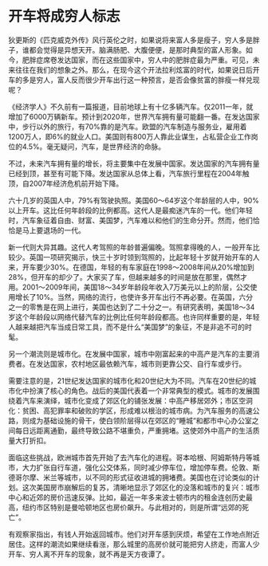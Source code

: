 # 开车将成穷人标志

狄更斯的《匹克威克外传》风行英伦之时，如果说将来富人多是瘦子，穷人多是胖子，谁都会觉得是异想天开。脑满肠肥、大腹便便，是那时典型的富人形象。如今，肥胖症席卷发达国家，而在这些国家中，穷人中的肥胖症最为严重。可见，未来往往在我们的想象之外。那么，在现今这个开法拉利炫富的时代，如果说日后开车的多是穷人，富人反而很少开车出行这一种预言，是否会像贫富的胖瘦一样兑现呢？

《经济学人》不久前有一篇报道，目前地球上有十亿多辆汽车。仅2011一年，就增加了6000万辆新车。预计到2020年，世界汽车拥有量可能翻一番。在发达国家中，步行以外的旅行，有70%靠的是汽车。欧盟的汽车制造与服务业，雇用着1200万人，即6%的就业人口。美国则有800万人靠此业谋生，占私营企业工作岗位的4.5%。毫无疑问，汽车，是世界经济的命脉。

不过，未来汽车拥有量的增长，将主要集中在发展中国家。发达国家的汽车拥有量已经到顶，甚至有可能下降。发达国家从总体上看，汽车旅行里程在2004年触顶，自2007年经济危机前开始下降。

六十几岁的英国人中，79%有驾驶执照。美国60～64岁这个年龄层的人中，90%以上开车。这比任何年龄段的比例都高。这代人是最痴迷汽车的一代。他们年轻时，汽车象征着自由、财富、美国梦，汽车难以和他们的生命分开。然而，他们恰恰是马上要退场的一代。

新一代则大异其趣。这代人考驾照的年龄普遍偏晚。驾照拿得晚的人，一般开车比较少。英国一项研究揭示，快三十岁时领到驾照的，比起年轻十岁就开始开车的人来，开车要少30%。在德国，年轻的有车家庭在1998～2008年间从20%增加到28%，但开车的却少了。大家买了车，但越来越多的时间是放在那里，偶然才用。2001～2009年间，美国18～34岁年龄段年收入7万美元以上的阶层，公交使用增长了10%。当然，网络的流行，也使许多开车出行不再必要。在英国，六分之一的零售是在网上进行，美国也达到了二十分之一。有研究表明，美国18～34岁这个年龄段以网络代替汽车的比例比任何年龄段都高。也许同样重要的是，年轻人越来越把汽车当成日常工具，而不是什么“美国梦”的象征，不是非追不可的时髦。

另一个潮流则是城市化。在发展中国家，城市中刚富起来的中高产是汽车的主要消费者。在发达国家，农村地区最依赖汽车，城市则更靠公交、自行车或步行。

需要注意的是，21世纪发达国家的城市化和20世纪大为不同。汽车在20世纪的城市化中扮演了核心的角色。战后的美国代表着一个非常典型的模式。城市的发展围绕着汽车来演绎，城市化变成了郊区化的铺张发展：中高产移居郊外；市区空洞化：贫困、高犯罪率和破败的学区，形成难以根治的城市病。为汽车服务的高速公路，则成为基础设施的骨干，使白领阶层得以在郊区的“睡城”和都市中心办公室之间每日远距离通勤，最终导致公路不堪重负，严重拥堵。这使郊外中高产的生活质量大打折扣。

面临这些挑战，欧洲城市首先开始了去汽车化的进程。哥本哈根、阿姆斯特丹等城市，大力扩张自行车道，强化公交体系，同时减少停车位，增加停车费。伦敦、斯德哥尔摩、米兰等城市，以不同的形式征收进城的拥堵费。美国也在讨论类似的计划。这次美国房市崩解后的复苏，清晰地显示了郊区化的没落和城市的复兴：城市中心和近郊的房价迅速反弹。比如，最近一年多来波士顿市内的租金连创历史最高，纽约市区特别是曼哈顿地区也房价飙升。与此相对的，则是所谓“远郊的死亡”。

有观察家指出，有钱人开始返回城市。他们对开车感到厌烦，希望在工作地点附近居住。这样的潮流如果继续看涨，那么城里的高房价就可能把穷人挤走，而富人少开车、穷人离不开车的现象，就不再是天方夜谭了。